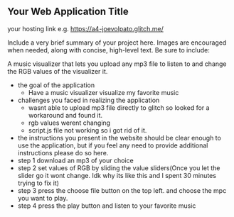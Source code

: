 
## Your Web Application Title

your hosting link e.g. https://a4-joevolpato.glitch.me/

Include a very brief summary of your project here. Images are encouraged when needed, along with concise, high-level text. Be sure to include:

A music visualizer that lets you upload any mp3 file to listen to and change the RGB values of the visualizer it.

- the goal of the application
  - Have a music visualizer visualize my favorite music
- challenges you faced in realizing the application
  - wasnt able to upload mp3 file directly to glitch so looked for a workaround and found it.
  - rgb values werent changing
  - script.js file not working so i got rid of it.
- the instructions you present in the website should be clear enough to use the application, but if you feel any need to provide additional instructions please do so here.
- step 1 download an mp3 of your choice
- step 2 set values of RGB by sliding the value sliders(Once you let the slider go it wont change. Idk why its like this and I spent 30 minutes trying to fix it)
- step 3 press the choose file button on the top left. and choose the mpc you want to play.
- step 4 press the play button and listen to your favorite music